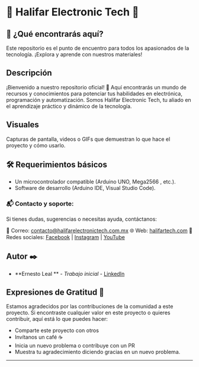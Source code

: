 # 🌟 Halifar Electronic Tech 🌟

## 🧰 ¿Qué encontrarás aquí?

Este repositorio es el punto de encuentro para todos los apasionados de la tecnología. ¡Explora y aprende con nuestros materiales!

## Descripción

¡Bienvenido a nuestro repositorio oficial! 🚀 Aquí encontrarás un mundo de recursos y conocimientos para potenciar 
tus habilidades en electrónica, programación y automatización. Somos Halifar Electronic Tech, tu aliado en el 
aprendizaje práctico y dinámico de la tecnología.

## Visuales

Capturas de pantalla, videos o GIFs que demuestran lo que hace el proyecto y cómo usarlo.

## 🛠️ Requerimientos básicos

- Un microcontrolador compatible (Arduino UNO, Mega2566 , etc.).
- Software de desarrollo (Arduino IDE, Visual Studio Code).


### 📬 Contacto y soporte:
Si tienes dudas, sugerencias o necesitas ayuda, contáctanos:

📧 Correo: contacto@halifarelectronictech.com.mx
🌐 Web: [halifartech.com](https://halifarelectronictech.com.mx)
📱 Redes sociales: [Facebook](https://www.facebook.com/halifarelectronictech/) | [Instagram](https://www.instagram.com/halifarelectronictech) | [YouTube](https://www.youtube.com/@halifarelectronic3d376)


## Autor ✒️

- **Ernesto Leal ** - _Trabajo inicial_ - [LinkedIn](https://www.linkedin.com/in/ernesto-leal-arellano/)

## Expresiones de Gratitud 🎁

Estamos agradecidos por las contribuciones de la comunidad a este proyecto. Si encontraste cualquier valor en este proyecto o quieres contribuir, aquí está lo que puedes hacer:

- Comparte este proyecto con otros
- Invítanos un café ☕
- Inicia un nuevo problema o contribuye con un PR
- Muestra tu agradecimiento diciendo gracias en un nuevo problema.

---

